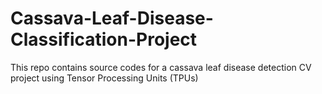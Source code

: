 # Cassava-Leaf-Disease-Classification-Project
This repo contains source codes for a cassava leaf disease detection CV project using Tensor Processing Units (TPUs)

